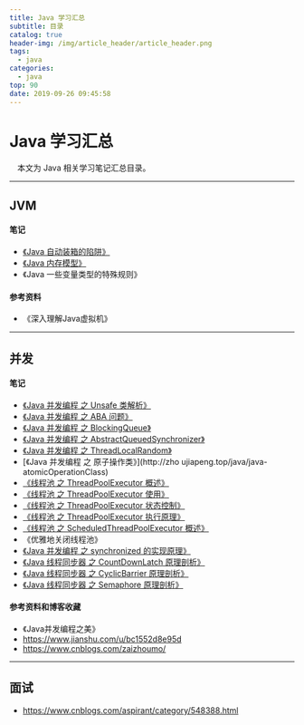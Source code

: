 ```yaml
---
title: Java 学习汇总
subtitle: 目录
catalog: true
header-img: /img/article_header/article_header.png
tags:
  - java
categories:
  - java
top: 90
date: 2019-09-26 09:45:58
---
```




# Java 学习汇总

&emsp;本文为 Java 相关学习笔记汇总目录。

--- 

## JVM
#### 笔记
- [《Java 自动装箱的陷阱》](http://zhoujiapeng.top/java/java-risk-of-autoboxing/)
- [《Java 内存模型》](http://zhoujiapeng.top/java/java-memoryModel/)
- 《Java 一些变量类型的特殊规则》


#### 参考资料
- 《深入理解Java虚拟机》

--- 

## 并发
#### 笔记
- [《Java 并发编程 之 Unsafe 类解析》](http://zhoujiapeng.top/java/java-unsafe)
- [《Java 并发编程 之 ABA 问题》](http://zhoujiapeng.top/java/java-aba-question)
- [《Java 并发编程 之 BlockingQueue》](http://zhoujiapeng.top/java/java-blockingQueue)
- [《Java 并发编程 之 AbstractQueuedSynchronizer》](http://zhoujiapeng.top/java/java-AbstractQueuedSynchronizer)
- [《Java 并发编程 之 ThreadLocalRandom》](http://zhoujiapeng.top/java/java-threadLocalRandom)
- [《Java 并发编程 之 原子操作类》](http://zho     ujiapeng.top/java/java-atomicOperationClass)
- [《线程池 之 ThreadPoolExecutor 概述》](http://zhoujiapeng.top/java/java-threadPoolExecutor-overview/)
- [《线程池 之 ThreadPoolExecutor 使用》](http://zhoujiapeng.top/java/java-threadPoolExecutor-use/)
- [《线程池 之 ThreadPoolExecutor 状态控制》](http://zhoujiapeng.top/java/java-threadPoolExecutor-statusControl/)
- [《线程池 之 ThreadPoolExecutor 执行原理》](http://zhoujiapeng.top/java/java-threadPoolExecutor-executorAnalyze/)
- [《线程池 之 ScheduledThreadPoolExecutor 概述》](http://zhoujiapeng.top/java/java-scheduledthreadPoolExecutor/)
- 《优雅地关闭线程池》
- [《Java 并发编程 之 synchronized 的实现原理》](http://zhoujiapeng.top/java/java-synchronized)
- [《Java 线程同步器 之 CountDownLatch 原理剖析》](http://zhoujiapeng.top/java/java-CountDownLatch)
- [《Java 线程同步器 之 CyclicBarrier 原理剖析》](http://zhoujiapeng.top/java/java-CyclicBarrier)
- [《Java 线程同步器 之 Semaphore 原理剖析》](http://zhoujiapeng.top/java/java-Semaphore)

#### 参考资料和博客收藏
- 《Java并发编程之美》
- https://www.jianshu.com/u/bc1552d8e95d
- https://www.cnblogs.com/zaizhoumo/

--- 

## 面试
- https://www.cnblogs.com/aspirant/category/548388.html